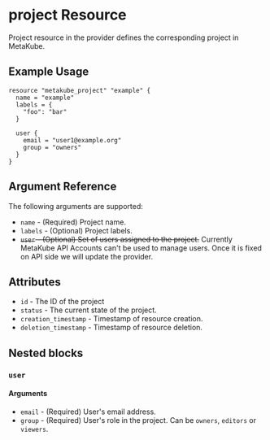 # project Resource

Project resource in the provider defines the corresponding project in MetaKube.

## Example Usage

```hcl
resource "metakube_project" "example" {
  name = "example"
  labels = {
    "foo": "bar"
  }

  user {
    email = "user1@example.org"
    group = "owners"
  }
}
```

## Argument Reference

The following arguments are supported:

* `name` - (Required) Project name.
* `labels` - (Optional) Project labels.
* ~~`user` - (Optional) Set of users assigned to the project.~~ Currently MetaKube API Accounts can't be used to manage users. Once it is fixed on API side we will update the provider.

## Attributes

* `id` - The ID of the project
* `status` - The current state of the project.
* `creation_timestamp` - Timestamp of resource creation.
* `deletion_timestamp` - Timestamp of resource deletion.

## Nested blocks

### `user`

#### Arguments

* `email` - (Required) User's email address.
* `group` - (Required) User's role in the project. Can be `owners`, `editors` or `viewers`.
